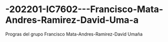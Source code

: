 # -202201-IC7602---Francisco-Mata-Andres-Ramirez-David-Uma-a
Progras del grupo  Francisco Mata-Andres-Ramirez-David Umaña
